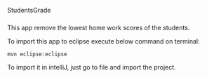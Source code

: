 StudentsGrade
###
This app remove the lowest home work scores of the students.

To import this app to eclipse execute below command on terminal:

```
mvn eclipse:eclipse
```

To import it in intelliJ, just go to file and import the project.
